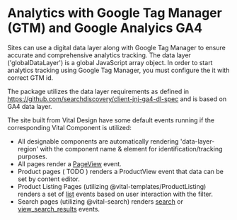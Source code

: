 # Analytics with Google Tag Manager (GTM) and Google Analyics GA4

Sites can use a digital data layer along with Google Tag Manager to ensure accurate and comprehensive analytics tracking. The data layer ('globalDataLayer') is a global JavaScript array object. In order to start analytics tracking using Google Tag Manager, you must configure the it with correct GTM id.

The package utilizes the data layer requirements as defined in https://github.com/searchdiscovery/client-jnj-ga4-dl-spec and is based on GA4 data layer.

The site built from Vital Design have some default events running if the corresponding Vital Component is utilized:

* All designable components are automatically rendering 'data-layer-region' with the component name & element for identification/tracking purposes.
* All pages render a [PageView](https://github.com/searchdiscovery/client-jnj-ga4-dl-spec/blob/master/events/page_view.md) event.
* Product pages ( TODO ) renders a ProductView event that data can be set by content editor.
* Product Listing Pages (utilizing @vital-templates/ProductListing) renders a set of [list]() events based on user interaction with the filter.
* Search pages (utilizing @vital-search) renders [search](https://github.com/searchdiscovery/client-jnj-ga4-dl-spec/blob/master/events/search/search.md) or [view_search_results](https://github.com/searchdiscovery/client-jnj-ga4-dl-spec/blob/master/events/search/view_search_results.md) events.
